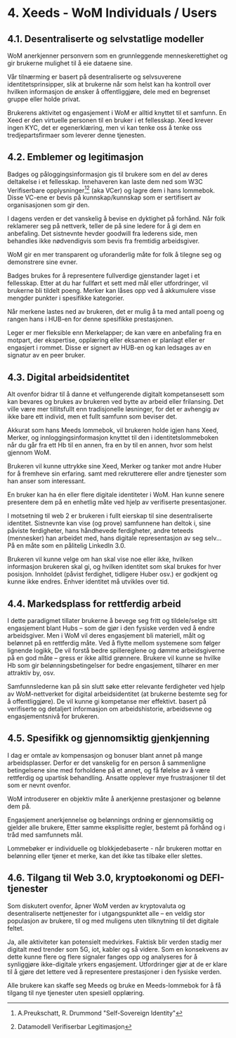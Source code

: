 # 4. Xeeds - WoM Individuals / Users

## 4.1. Desentraliserte og selvstatlige modeller

WoM anerkjenner personvern som en grunnleggende menneskerettighet og gir brukerne mulighet til å eie dataene sine.

Vår tilnærming er basert på desentraliserte og selvsuverene identitetsprinsipper, slik at brukerne når som helst kan ha kontroll over hvilken informasjon de ønsker å offentliggjøre, dele med en begrenset gruppe eller holde privat.

Brukerens aktivitet og engasjement i WoM er alltid knyttet til et samfunn. En Xeed er den virtuelle personen til en bruker i et fellesskap. Xeed krever ingen KYC, det er egenerklæring, men vi kan tenke oss å tenke oss tredjepartsfirmaer som leverer denne tjenesten.

## 4.2. Emblemer og legitimasjon

Badges og påloggingsinformasjon gis til brukere som en del av deres deltakelse i et fellesskap. Innehaveren kan laste dem ned som W3C Verifiserbare opplysninger[^7][^8] (aka VCer) og lagre dem i hans lommebok. Disse VC-ene er bevis på kunnskap/kunnskap som er sertifisert av organisasjonen som gir den.

I dagens verden er det vanskelig å bevise en dyktighet på forhånd. Når folk reklamerer seg på nettverk, teller de på sine ledere for å gi dem en anbefaling. Det sistnevnte hevder goodwill fra lederens side, men behandles ikke nødvendigvis som bevis fra fremtidig arbeidsgiver.

WoM gir en mer transparent og uforanderlig måte for folk å tilegne seg og demonstrere sine evner.

Badges brukes for å representere fullverdige gjenstander laget i et fellesskap. Etter at du har fullført et sett med mål eller utfordringer, vil brukerne bli tildelt poeng. Merker kan låses opp ved å akkumulere visse mengder punkter i spesifikke kategorier.

Når merkene lastes ned av brukeren, det er mulig å ta med antall poeng og rangen hans i HUB-en for denne spesifikke prestasjonen.

Leger er mer fleksible enn Merkelapper; de kan være en anbefaling fra en motpart, der ekspertise, opplæring eller eksamen er planlagt eller er engasjert i rommet. Disse er signert av HUB-en og kan ledsages av en signatur av en peer bruker.

## 4.3. Digital arbeidsidentitet

Alt ovenfor bidrar til å danne et velfungerende digitalt kompetansesett som kan bevares og brukes av brukeren ved bytte av arbeid eller frilansing. Det ville være mer tillitsfullt enn tradisjonelle løsninger, for det er avhengig av ikke bare ett individ, men et fullt samfunn som beviser det.

Akkurat som hans Meeds lommebok, vil brukeren holde igjen hans Xeed, Merker, og innloggingsinformasjon knyttet til den i identitetslommeboken når du går fra ett Hb til en annen, fra en by til en annen, hvor som helst gjennom WoM.

Brukeren vil kunne uttrykke sine Xeed, Merker og tanker mot andre Huber for å fremheve sin erfaring. samt med rekrutterere eller andre tjenester som han anser som interessant.

En bruker kan ha én eller flere digitale identiteter i WoM. Han kunne senere presentere dem på en enhetlig måte ved hjelp av verifiserte presentasjoner.

I motsetning til web 2 er brukeren i fullt eierskap til sine desentraliserte identitet. Sistnevnte kan vise (og prove) samfunnene han deltok i, sine påviste ferdigheter, hans håndhevede ferdigheter, andre teteeds (mennesker) han arbeidet med, hans digitale representasjon av seg selv... På en måte som en pålitelig LinkedIn 3.0.

Brukeren vil kunne velge om han skal vise noe eller ikke, hvilken informasjon brukeren skal gi, og hvilken identitet som skal brukes for hver posisjon. Innholdet (påvist ferdighet, tidligere Huber osv.) er godkjent og kunne ikke endres. Enhver identitet må utvikles over tid.

## 4.4. Markedsplass for rettferdig arbeid

I dette paradigmet tillater brukerne å bevege seg fritt og tildele/selge sitt engasjement blant Hubs – som de gjør i den fysiske verden ved å endre arbeidsgiver. Men i WoM vil deres engasjement bli materiell, målt og belønnet på en rettferdig måte. Ved å flytte mellom systemene som følger lignende logikk, De vil forstå bedre spillereglene og dømme arbeidsgiverne på en god måte – gress er ikke alltid grønnere. Brukere vil kunne se hvilke Hb som gir belønningsbetingelser for bedre engasjement, tilhører en mer attraktiv by, osv.

Samfunnslederne kan på sin slutt søke etter relevante ferdigheter ved hjelp av WoM-nettverket for digital arbeidsidentitet (at brukerne bestemte seg for å offentliggjøre). De vil kunne gi kompetanse mer effektivt. basert på verifiserte og detaljert informasjon om arbeidshistorie, arbeidsevne og engasjementsnivå for brukeren.

## 4.5. Spesifikk og gjennomsiktig gjenkjenning

I dag er omtale av kompensasjon og bonuser blant annet på mange arbeidsplasser. Derfor er det vanskelig for en person å sammenligne betingelsene sine med forholdene på et annet, og få følelse av å være rettferdig og upartisk behandling. Ansatte opplever mye frustrasjoner til det som er nevnt ovenfor.

WoM introduserer en objektiv måte å anerkjenne prestasjoner og belønne dem på.

Engasjement anerkjennelse og belønnings ordning er gjennomsiktig og gjelder alle brukere, Etter samme eksplisitte regler, bestemt på forhånd og i tråd med samfunnets mål.

Lommebøker er individuelle og blokkjedebaserte - når brukeren mottar en belønning eller tjener et merke, kan det ikke tas tilbake eller slettes.

## 4.6. Tilgang til Web 3.0, kryptoøkonomi og DEFI-tjenester

Som diskutert ovenfor, åpner WoM verden av kryptovaluta og desentraliserte nettjenester for i utgangspunktet alle – en veldig stor populasjon av brukere, til og med muligens uten tilknytning til det digitale feltet.

Ja, alle aktiviteter kan potensielt medvirkes. Faktisk blir verden stadig mer digitalt med trender som 5G, iot, kabler og så videre. Som en konsekvens av dette kunne flere og flere signaler fanges opp og analyseres for å synliggjøre ikke-digitale yrkers engasjement. Utfordringer gjør at de er klare til å gjøre det lettere ved å representere prestasjoner i den fysiske verden.

Alle brukere kan skaffe seg Meeds og bruke en Meeds-lommebok for å få tilgang til nye tjenester uten spesiell opplæring.

[^7]: A.Preukschatt, R. Drummond "Self-Sovereign Identity"
[^8]: Datamodell Verifiserbar Legitimasjon
